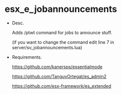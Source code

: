 # esx_e_jobannouncements
- Desc.

   Adds /ptwt command for jobs to announce stuff.
  
   (if you want to change the command edit line 7 in server/sv_jobannouncements.lua)

- Requirements.

   https://github.com/kanersps/essentialmode

   https://github.com/TanguyOrtegat/es_admin2

   https://github.com/esx-framework/es_extended
